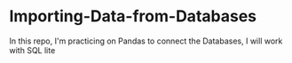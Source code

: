 # Importing-Data-from-Databases
In this repo, I'm practicing on Pandas to connect the Databases, I will work with SQL lite
